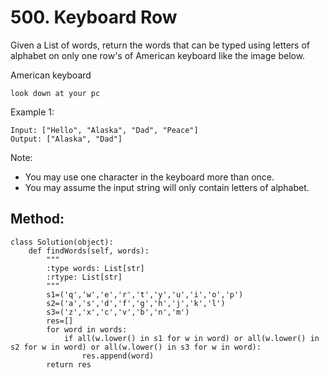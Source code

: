 # 500. Keyboard Row

Given a List of words, return the words that can be typed using letters of alphabet on only one row's of American keyboard like the image below.


American keyboard

    look down at your pc

Example 1:

    Input: ["Hello", "Alaska", "Dad", "Peace"]
    Output: ["Alaska", "Dad"]

Note:
- You may use one character in the keyboard more than once.
- You may assume the input string will only contain letters of alphabet.

## Method:

    class Solution(object):
        def findWords(self, words):
            """
            :type words: List[str]
            :rtype: List[str]
            """
            s1=('q','w','e','r','t','y','u','i','o','p')
            s2=('a','s','d','f','g','h','j','k','l')
            s3=('z','x','c','v','b','n','m')
            res=[]
            for word in words:
                if all(w.lower() in s1 for w in word) or all(w.lower() in s2 for w in word) or all(w.lower() in s3 for w in word):
                    res.append(word)
            return res
            
